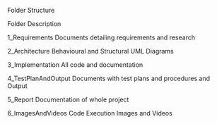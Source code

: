 Folder Structure

Folder	Description

1_Requirements	Documents detailing requirements and research

2_Architecture	Behavioural and Structural UML Diagrams

3_Implementation	All code and documentation

4_TestPlanAndOutput	Documents with test plans and procedures and Output

5_Report	Documentation of whole project

6_ImagesAndVideos	Code Execution Images and Videos
